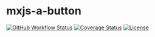 # mxjs-a-button

[![GitHub Workflow Status](https://img.shields.io/github/actions/workflow/status/miaoxing/mxjs-a-button/build.yml?style=flat-square)](https://github.com/miaoxing/mxjs-a-button/actions)
[![Coverage Status](https://img.shields.io/coveralls/miaoxing/mxjs-a-button.svg?style=flat-square)](https://coveralls.io/r/miaoxing/mxjs-a-button)
[![License](http://img.shields.io/badge/license-MIT-brightgreen.svg?style=flat-square)](http://www.opensource.org/licenses/MIT)
